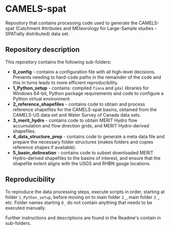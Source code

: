 # CAMELS-spat
Repository that contains processing code used to generate the CAMELS-spat (Catchment Attributes and MEteorology for Large-Sample studies - SPATially distributed) data set.

## Repository description

This repository contains the following sub-folders:
- **0_config** - contains a configuration file with all high-level decisions. Prevents needing to hard-code paths in the remainder of the code and this in turns leads to more efficient reproducibility.
- **1_Python_setup** - contains: compiled `fiona` and `gdal` libraries for Windows 64-bit, Python package requirements and code to configure a Python virtual environment.
- **2_reference_shapefiles** - contains code to obtain and process reference shapefiles for the CAMELS-spat basins, obtained from the CAMELS-US data set and Water Survey of Canada data sets.
- **3_merit_hydro** - contains code to obtain MERIT Hydro flow accumulation and flow direction grids, and MERIT Hydro-derived shapefiles.
- **4_data_structure_prep** - contains code to generate a meta data file and prepare the necessary folder structures (makes folders and copies reference shapes if available).
- **5_basin_delineation** - contains code to subset downloaded MERIT Hydro-derived shapefiles to the basins of interest, and ensure that the shapefile extent aligns with the USGS and RHBN gauge locations.

	
## Reproducibility

To reproduce the data processing steps, execute scripts in order, starting at folder `1_Python_setup`, before moving on to main folder `2_`, main folder `3_`, etc. Folder names starting `0_` do not contain anything that needs to be executed manually. 

Further instructions and descriptions are found in the Readme's contain in sub-folders.